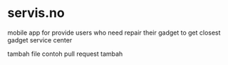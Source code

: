 # servis.no
mobile app for provide users who need repair their gadget to get closest gadget service center


tambah file contoh pull request tambah
